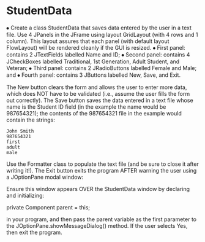 # StudentData

⦁	Create a class StudentData that saves data entered by the user in a text file. Use 4 JPanels in the JFrame using layout GridLayout (with 4 rows and 1 column). This layout assures that each panel (with default layout FlowLayout) will be rendered cleanly if the GUI is resized.
⦁	First panel: contains 2 JTextFields labelled Name and ID;
⦁	Second panel: contains 4 JCheckBoxes labelled Traditional, 1st Generation, Adult Student, and Veteran;
⦁	Third panel: contains 2 JRadioButtons labelled Female and Male; and
⦁	Fourth panel: contains 3 JButtons labelled New, Save, and Exit.

 

The New button clears the form and allows the user to enter more data, which does NOT have to be validated (i.e., assume the user fills the form out correctly). The Save button saves the data entered in a text file whose name is the Student ID field (in the example the name would be 987654321); the contents of the 987654321 file in the example would contain the strings:


    John Smith
    987654321
    first
    adult
    male


Use the Formatter class to populate the text file (and be sure to close it after writing it!). The Exit button exits the program AFTER warning the user using a JOptionPane modal window:

 

Ensure this window appears OVER the StudentData window by declaring and initializing:

   private Component parent = this;

in your program, and then pass the parent variable as the first parameter to the JOptionPane.showMessageDialog() method. If the user selects Yes, then exit the program.
